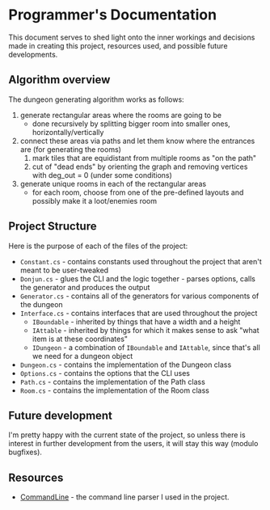 # Programmer's Documentation
This document serves to shed light onto the inner workings and decisions made in creating this project, resources used, and possible future developments.

## Algorithm overview

The dungeon generating algorithm works as follows:
1. generate rectangular areas where the rooms are going to be
	- done recursively by splitting bigger room into smaller ones, horizontally/vertically
2. connect these areas via paths and let them know where the entrances are (for generating the rooms)
	1. mark tiles that are equidistant from multiple rooms as "on the path"
	2. cut of "dead ends" by orienting the graph and removing vertices with deg_out = 0 (under some conditions)
3. generate unique rooms in each of the rectangular areas
	- for each room, choose from one of the pre-defined layouts and possibly make it a loot/enemies room

## Project Structure
Here is the purpose of each of the files of the project:

- `Constant.cs` - contains constants used throughout the project that aren't meant to be user-tweaked
- `Donjun.cs` - glues the CLI and the logic together - parses options, calls the generator and produces the output
- `Generator.cs` - contains all of the generators for various components of the dungeon
- `Interface.cs` - contains interfaces that are used throughout the project
	- `IBoundable` - inherited by things that have a width and a height
	- `IAttable` - inherited by things for which it makes sense to ask "what item is at these coordinates"
	- `IDungeon` - a combination of `IBoundable` and `IAttable`, since that's all we need for a dungeon object
- `Dungeon.cs` - contains the implementation of the Dungeon class
- `Options.cs` - contains the options that the CLI uses
- `Path.cs` - contains the implementation of the Path class
- `Room.cs` - contains the implementation of the Room class

## Future development
I'm pretty happy with the current state of the project, so unless there is interest in further development from the users, it will stay this way (modulo bugfixes).

## Resources
- [CommandLine](https://github.com/commandlineparser/commandline) - the command line parser I used in the project.


